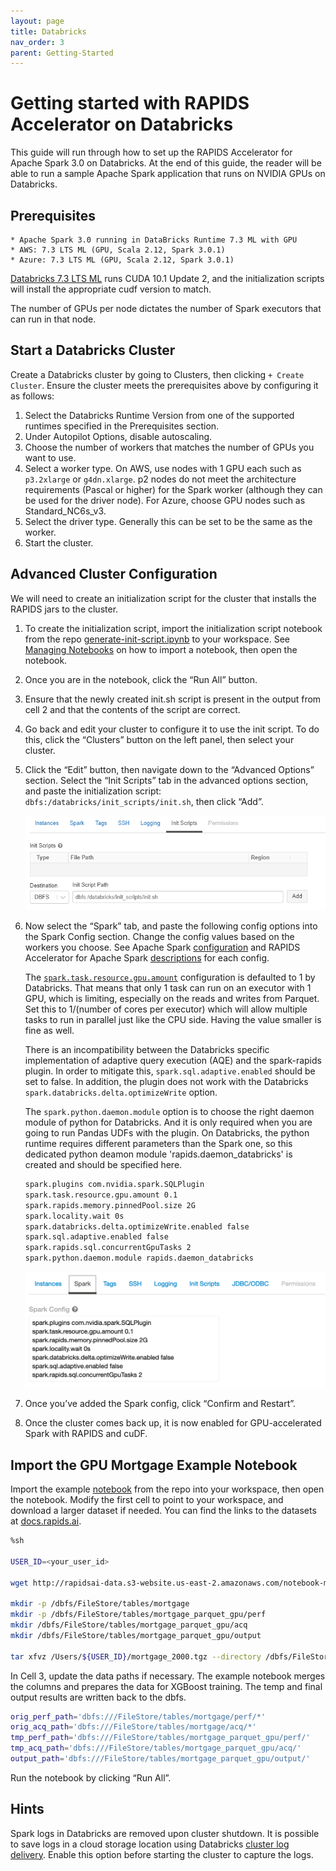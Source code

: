 ```yaml
---
layout: page
title: Databricks
nav_order: 3
parent: Getting-Started
---
```


# Getting started with RAPIDS Accelerator on Databricks
This guide will run through how to set up the RAPIDS Accelerator for Apache Spark 3.0 on Databricks.
At the end of this guide, the reader will be able to run a sample Apache Spark application that runs
on NVIDIA GPUs on Databricks.

## Prerequisites
    * Apache Spark 3.0 running in DataBricks Runtime 7.3 ML with GPU
    * AWS: 7.3 LTS ML (GPU, Scala 2.12, Spark 3.0.1)
    * Azure: 7.3 LTS ML (GPU, Scala 2.12, Spark 3.0.1)

[Databricks 7.3 LTS
ML](https://docs.databricks.com/release-notes/runtime/7.3ml.html#system-environment) runs CUDA 10.1
Update 2, and the initialization scripts will install the appropriate cudf version to match.

The number of GPUs per node dictates the number of Spark executors that can run in that node.

## Start a Databricks Cluster
Create a Databricks cluster by going to Clusters, then clicking `+ Create Cluster`.  Ensure the
cluster meets the prerequisites above by configuring it as follows:
1. Select the Databricks Runtime Version from one of the supported runtimes specified in the
   Prerequisites section.
2. Under Autopilot Options, disable autoscaling.
3. Choose the number of workers that matches the number of GPUs you want to use.
4. Select a worker type.  On AWS, use nodes with 1 GPU each such as `p3.2xlarge` or `g4dn.xlarge`.
   p2 nodes do not meet the architecture requirements (Pascal or higher) for the Spark worker
   (although they can be used for the driver node).  For Azure, choose GPU nodes such as
   Standard_NC6s_v3.
5. Select the driver type. Generally this can be set to be the same as the worker.
6. Start the cluster.

## Advanced Cluster Configuration

We will need to create an initialization script for the cluster that installs the RAPIDS jars to the
cluster.

1. To create the initialization script, import the initialization script notebook from the repo
   [generate-init-script.ipynb](../demo/Databricks/generate-init-script.ipynb) to your
   workspace. See [Managing
   Notebooks](https://docs.databricks.com/notebooks/notebooks-manage.html#id2) on how to import a
   notebook, then open the notebook.
2. Once you are in the notebook, click the “Run All” button.
3. Ensure that the newly created init.sh script is present in the output from cell 2 and that the
   contents of the script are correct.
4. Go back and edit your cluster to configure it to use the init script.  To do this, click the
   “Clusters” button on the left panel, then select your cluster.
5. Click the “Edit” button, then navigate down to the “Advanced Options” section.  Select the “Init
   Scripts” tab in the advanced options section, and paste the initialization script:
   `dbfs:/databricks/init_scripts/init.sh`, then click “Add”.

    ![Init Script](../img/Databricks/initscript.png)

6. Now select the “Spark” tab, and paste the following config options into the Spark Config section.
   Change the config values based on the workers you choose.  See Apache Spark
   [configuration](https://spark.apache.org/docs/latest/configuration.html) and RAPIDS Accelerator
   for Apache Spark [descriptions](../configs.md) for each config.

    The
    [`spark.task.resource.gpu.amount`](https://spark.apache.org/docs/latest/configuration.html#scheduling)
    configuration is defaulted to 1 by Databricks. That means that only 1 task can run on an
    executor with 1 GPU, which is limiting, especially on the reads and writes from Parquet.  Set
    this to 1/(number of cores per executor) which will allow multiple tasks to run in parallel just
    like the CPU side.  Having the value smaller is fine as well.

	There is an incompatibility between the Databricks specific implementation of adaptive query
    execution (AQE) and the spark-rapids plugin.  In order to mitigate this,
    `spark.sql.adaptive.enabled` should be set to false.  In addition, the plugin does not work with
    the Databricks `spark.databricks.delta.optimizeWrite` option.

   The `spark.python.daemon.module` option is to choose the right daemon module of python for Databricks.
    And it is only required when you are going to run Pandas UDFs with the plugin. On Databricks, the
    python runtime requires different parameters than the Spark one, so this dedicated python deamon module
    'rapids.daemon_databricks' is created and should be specified here.

    ```bash
    spark.plugins com.nvidia.spark.SQLPlugin
    spark.task.resource.gpu.amount 0.1
    spark.rapids.memory.pinnedPool.size 2G
    spark.locality.wait 0s
    spark.databricks.delta.optimizeWrite.enabled false
    spark.sql.adaptive.enabled false
    spark.rapids.sql.concurrentGpuTasks 2
    spark.python.daemon.module rapids.daemon_databricks
    ```

    ![Spark Config](../img/Databricks/sparkconfig.png)

7. Once you’ve added the Spark config, click “Confirm and Restart”.
8. Once the cluster comes back up, it is now enabled for GPU-accelerated Spark with RAPIDS and cuDF.

## Import the GPU Mortgage Example Notebook
Import the example [notebook](../demo/gpu-mortgage_accelerated.ipynb) from the repo into your
workspace, then open the notebook.  Modify the first cell to point to your workspace, and download a
larger dataset if needed. You can find the links to the datasets at
[docs.rapids.ai](https://docs.rapids.ai/datasets/mortgage-data).

```bash
%sh

USER_ID=<your_user_id>
 
wget http://rapidsai-data.s3-website.us-east-2.amazonaws.com/notebook-mortgage-data/mortgage_2000.tgz -P /Users/${USER_ID}/
 
mkdir -p /dbfs/FileStore/tables/mortgage
mkdir -p /dbfs/FileStore/tables/mortgage_parquet_gpu/perf
mkdir /dbfs/FileStore/tables/mortgage_parquet_gpu/acq
mkdir /dbfs/FileStore/tables/mortgage_parquet_gpu/output
 
tar xfvz /Users/${USER_ID}/mortgage_2000.tgz --directory /dbfs/FileStore/tables/mortgage
```

In Cell 3, update the data paths if necessary. The example notebook merges the columns and prepares
the data for XGBoost training. The temp and final output results are written back to the dbfs.

```bash
orig_perf_path='dbfs:///FileStore/tables/mortgage/perf/*'
orig_acq_path='dbfs:///FileStore/tables/mortgage/acq/*'
tmp_perf_path='dbfs:///FileStore/tables/mortgage_parquet_gpu/perf/'
tmp_acq_path='dbfs:///FileStore/tables/mortgage_parquet_gpu/acq/'
output_path='dbfs:///FileStore/tables/mortgage_parquet_gpu/output/'
```
Run the notebook by clicking “Run All”. 

## Hints
Spark logs in Databricks are removed upon cluster shutdown.  It is possible to save logs in a cloud
storage location using Databricks [cluster log
delivery](https://docs.databricks.com/clusters/configure.html#cluster-log-delivery-1).  Enable this
option before starting the cluster to capture the logs.

